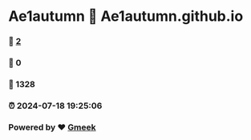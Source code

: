 # Ae1autumn :link: Ae1autumn.github.io 
### :page_facing_up: [2](Ae1autumn.github.io/tag.html) 
### :speech_balloon: 0 
### :hibiscus: 1328 
### :alarm_clock: 2024-07-18 19:25:06 
### Powered by :heart: [Gmeek](https://github.com/Meekdai/Gmeek)
